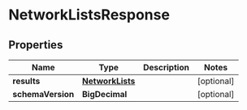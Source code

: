 

# NetworkListsResponse


## Properties

| Name | Type | Description | Notes |
|------------ | ------------- | ------------- | -------------|
|**results** | [**NetworkLists**](NetworkLists.md) |  |  [optional] |
|**schemaVersion** | **BigDecimal** |  |  [optional] |



